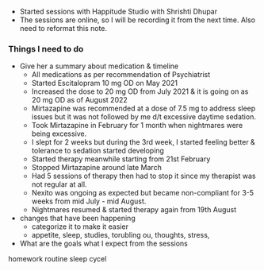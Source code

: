 - Started sessions with Happitude Studio with Shrishti Dhupar
- The sessions are online, so I will be recording it from the next time. Also need to reformat this note.


### Things I need to do
- Give her a summary about medication & timeline
	- All medications as per recommendation of Psychiatrist
	- Started Escitalopram 10 mg OD on May 2021
	- Increased the dose to 20 mg OD from July 2021 & it is going on as 20 mg OD as of August 2022
	- Mirtazapine was recommended at a dose of 7.5 mg to address sleep issues but it was not followed by me d/t excessive daytime sedation.
	- Took Mirtazapine in February for 1 month when nightmares were being excessive.
	- I slept for 2 weeks but during the 3rd week, I started feeling better & tolerance to sedation started developing 
	- Started therapy meanwhile starting from 21st February 
	- Stopped Mirtazapine around late March
	- Had 5 sessions of therapy then had to stop it since my therapist was not regular at all.
	- Nexito was ongoing as expected but became non-compliant for 3-5 weeks from mid July - mid August.
	- Nightmares resumed & started therapy again from 19th August 
- changes that have been happening
	- categorize it to make it easier
	- appetite, sleep, studies, torubling ou, thoughts, stress, 
- What are the goals what I expect from the sessions



homework
routine
sleep cycel

